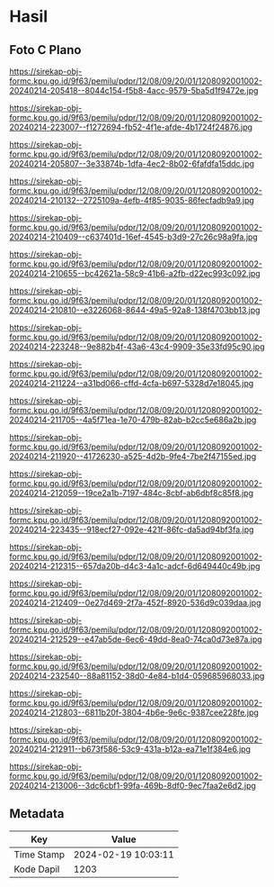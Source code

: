 # Hasil

## Foto C Plano

https://sirekap-obj-formc.kpu.go.id/9f63/pemilu/pdpr/12/08/09/20/01/1208092001002-20240214-205418--8044c154-f5b8-4acc-9579-5ba5d1f9472e.jpg

https://sirekap-obj-formc.kpu.go.id/9f63/pemilu/pdpr/12/08/09/20/01/1208092001002-20240214-223007--f1272694-fb52-4f1e-afde-4b1724f24876.jpg

https://sirekap-obj-formc.kpu.go.id/9f63/pemilu/pdpr/12/08/09/20/01/1208092001002-20240214-205807--3e33874b-1dfa-4ec2-8b02-6fafdfa15ddc.jpg

https://sirekap-obj-formc.kpu.go.id/9f63/pemilu/pdpr/12/08/09/20/01/1208092001002-20240214-210132--2725109a-4efb-4f85-9035-86fecfadb9a9.jpg

https://sirekap-obj-formc.kpu.go.id/9f63/pemilu/pdpr/12/08/09/20/01/1208092001002-20240214-210409--c637401d-16ef-4545-b3d9-27c26c98a9fa.jpg

https://sirekap-obj-formc.kpu.go.id/9f63/pemilu/pdpr/12/08/09/20/01/1208092001002-20240214-210655--bc42621a-58c9-41b6-a2fb-d22ec993c092.jpg

https://sirekap-obj-formc.kpu.go.id/9f63/pemilu/pdpr/12/08/09/20/01/1208092001002-20240214-210810--e3226068-8644-49a5-92a8-138f4703bb13.jpg

https://sirekap-obj-formc.kpu.go.id/9f63/pemilu/pdpr/12/08/09/20/01/1208092001002-20240214-223248--9e882b4f-43a6-43c4-9909-35e33fd95c90.jpg

https://sirekap-obj-formc.kpu.go.id/9f63/pemilu/pdpr/12/08/09/20/01/1208092001002-20240214-211224--a31bd066-cffd-4cfa-b697-5328d7e18045.jpg

https://sirekap-obj-formc.kpu.go.id/9f63/pemilu/pdpr/12/08/09/20/01/1208092001002-20240214-211705--4a5f71ea-1e70-479b-82ab-b2cc5e686a2b.jpg

https://sirekap-obj-formc.kpu.go.id/9f63/pemilu/pdpr/12/08/09/20/01/1208092001002-20240214-211920--41726230-a525-4d2b-9fe4-7be2f47155ed.jpg

https://sirekap-obj-formc.kpu.go.id/9f63/pemilu/pdpr/12/08/09/20/01/1208092001002-20240214-212059--19ce2a1b-7197-484c-8cbf-ab6dbf8c85f8.jpg

https://sirekap-obj-formc.kpu.go.id/9f63/pemilu/pdpr/12/08/09/20/01/1208092001002-20240214-223435--918ecf27-092e-421f-86fc-da5ad94bf3fa.jpg

https://sirekap-obj-formc.kpu.go.id/9f63/pemilu/pdpr/12/08/09/20/01/1208092001002-20240214-212315--657da20b-d4c3-4a1c-adcf-6d649440c49b.jpg

https://sirekap-obj-formc.kpu.go.id/9f63/pemilu/pdpr/12/08/09/20/01/1208092001002-20240214-212409--0e27d469-2f7a-452f-8920-536d9c039daa.jpg

https://sirekap-obj-formc.kpu.go.id/9f63/pemilu/pdpr/12/08/09/20/01/1208092001002-20240214-212529--e47ab5de-6ec6-49dd-8ea0-74ca0d73e87a.jpg

https://sirekap-obj-formc.kpu.go.id/9f63/pemilu/pdpr/12/08/09/20/01/1208092001002-20240214-232540--88a81152-38d0-4e84-b1d4-059685968033.jpg

https://sirekap-obj-formc.kpu.go.id/9f63/pemilu/pdpr/12/08/09/20/01/1208092001002-20240214-212803--6811b20f-3804-4b6e-9e6c-9387cee228fe.jpg

https://sirekap-obj-formc.kpu.go.id/9f63/pemilu/pdpr/12/08/09/20/01/1208092001002-20240214-212911--b673f586-53c9-431a-b12a-ea71e1f384e6.jpg

https://sirekap-obj-formc.kpu.go.id/9f63/pemilu/pdpr/12/08/09/20/01/1208092001002-20240214-213006--3dc6cbf1-99fa-469b-8df0-9ec7faa2e6d2.jpg


## Metadata

| Key        | Value               |
| ---------- | ------------------- |
| Time Stamp | 2024-02-19 10:03:11 |
| Kode Dapil | 1203                |



